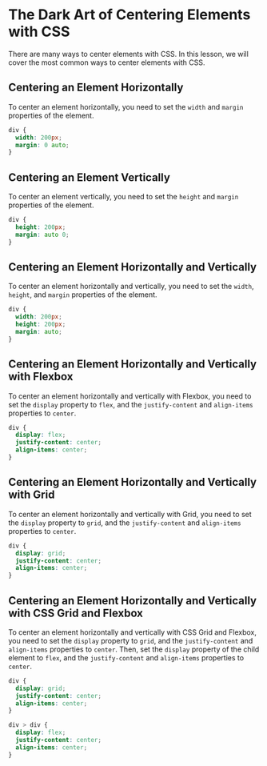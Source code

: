 # The Dark Art of Centering Elements with CSS

There are many ways to center elements with CSS. In this lesson, we will cover the most common ways to center elements with CSS.

## Centering an Element Horizontally

To center an element horizontally, you need to set the `width` and `margin` properties of the element.

```css
div {
  width: 200px;
  margin: 0 auto;
}
```

## Centering an Element Vertically

To center an element vertically, you need to set the `height` and `margin` properties of the element.

```css
div {
  height: 200px;
  margin: auto 0;
}
```

## Centering an Element Horizontally and Vertically

To center an element horizontally and vertically, you need to set the `width`, `height`, and `margin` properties of the element.

```css
div {
  width: 200px;
  height: 200px;
  margin: auto;
}
```

## Centering an Element Horizontally and Vertically with Flexbox

To center an element horizontally and vertically with Flexbox, you need to set the `display` property to `flex`, and the `justify-content` and `align-items` properties to `center`.

```css
div {
  display: flex;
  justify-content: center;
  align-items: center;
}
```

## Centering an Element Horizontally and Vertically with Grid

To center an element horizontally and vertically with Grid, you need to set the `display` property to `grid`, and the `justify-content` and `align-items` properties to `center`.

```css
div {
  display: grid;
  justify-content: center;
  align-items: center;
}
```

## Centering an Element Horizontally and Vertically with CSS Grid and Flexbox

To center an element horizontally and vertically with CSS Grid and Flexbox, you need to set the `display` property to `grid`, and the `justify-content` and `align-items` properties to `center`. Then, set the `display` property of the child element to `flex`, and the `justify-content` and `align-items` properties to `center`.

```css
div {
  display: grid;
  justify-content: center;
  align-items: center;
}

div > div {
  display: flex;
  justify-content: center;
  align-items: center;
}
```
